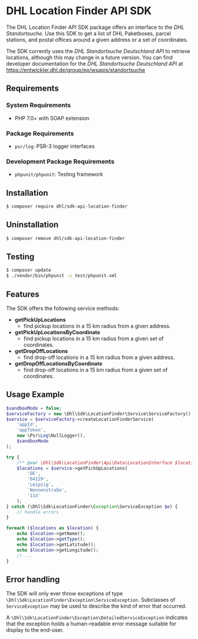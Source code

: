 # DHL Location Finder API SDK 

The DHL Location Finder API SDK package offers an interface to the *DHL Standortsuche*.
Use this SDK to get a list of DHL Paketboxes, parcel stations, and postal offices around a given address or a set of coordinates.

The SDK currently uses the *DHL Standortsuche Deutschland API* to retrieve locations,
although this may change in a future version.
You can find developer documentation for the *DHL Standortsuche Deutschland API* at <https://entwickler.dhl.de/group/ep/wsapis/standortsuche>

## Requirements

### System Requirements

- PHP 7.0+ with SOAP extension

### Package Requirements

- `psr/log`: PSR-3 logger interfaces

### Development Package Requirements

- `phpunit/phpunit`: Testing framework

## Installation

```bash
$ composer require dhl/sdk-api-location-finder
```

## Uninstallation

```bash
$ composer remove dhl/sdk-api-location-finder
```

## Testing

```bash
$ composer update
$ ./vendor/bin/phpunit -c test/phpunit.xml
```

## Features

The SDK offers the following service methods:

- **getPickUpLocations**
    - find pickup locations in a 15 km radius from a given address.
- **getPickUpLocationsByCoordinate**
    - find pickup locations in a 15 km radius from a given set of coordinates.
- **getDropOffLocations**
    - find drop-off locations in a 15 km radius from a given address.
- **getDropOffLocationsByCoordinate**
    - find drop-off locations in a 15 km radius from a given set of coordinates.

## Usage Example

```php
$sandboxMode = false;
$serviceFactory = new \Dhl\Sdk\LocationFinder\Service\ServiceFactory();
$service = $serviceFactory->createLocationFinderService(
    'appId',
    'appToken',
    new \Psr\Log\NullLogger(),
    $sandboxMode
);

try {
    /** @var \Dhl\Sdk\LocationFinder\Api\Data\LocationInterface $locations  */
    $locations = $service->getPickUpLocations(
        'DE',
        '04129',
        'Leipzig',
        'Nonnenstraße',
        '11d'
    );
} catch (\Dhl\Sdk\LocationFinder\Exception\ServiceException $e) {
    // handle errors
}

foreach ($locations as $location) {
    echo $location->getName();
    echo $location->getType();
    echo $location->getLatitude();
    echo $location->getLongitude();
    // ...
}
```

## Error handling

The SDK will only ever throw exceptions of type `\Dhl\Sdk\LocationFinder\Exception\ServiceException`.
Subclasses of `ServiceException` may be used to describe the kind of error that occurred. 

A `\Dhl\Sdk\LocationFinder\Exception\DetailedServiceException` indicates that the exception holds a
human-readable error message suitable for display to the end-user.
